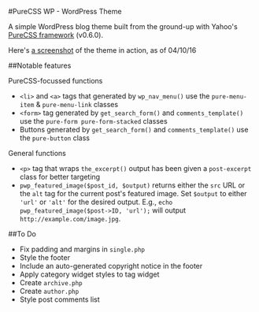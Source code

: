 #PureCSS WP - WordPress Theme

A simple WordPress blog theme built from the ground-up with Yahoo's [PureCSS framework](http://purecss.io) (v0.6.0).

Here's [a screenshot](screenshot.png) of the theme in action, as of 04/10/16

##Notable features

PureCSS-focussed functions

* `<li>` and `<a>` tags that generated by `wp_nav_menu()` use the `pure-menu-item` & `pure-menu-link` classes
* `<form>` tag generated by `get_search_form()` and `comments_template()` use the `pure-form pure-form-stacked` classes
* Buttons generated by `get_search_form()` and `comments_template()` use the `pure-button` class

General functions

* `<p>` tag that wraps `the_excerpt()` output has been given a `post-excerpt` class for better targeting
* `pwp_featured_image($post_id, $output)` returns either the `src` URL or the `alt` tag for the current post's featured image. Set `$output` to either `'url'` or `'alt'` for the desired output.
E.g., `echo pwp_featured_image($post->ID, 'url');` will output `http://example.com/image.jpg`.

##To Do

* Fix padding and margins in `single.php`
* Style the footer
* Include an auto-generated copyright notice in the footer
* Apply category widget styles to tag widget
* Create `archive.php`
* Create `author.php`
* Style post comments list
